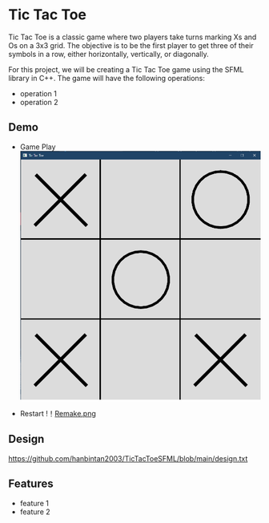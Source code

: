 
# Tic Tac Toe
Tic Tac Toe is a classic game where two players take turns marking Xs and Os on a 3x3 grid. The objective is to be the first player to get three of their symbols in a row, either horizontally, vertically, or diagonally.

For this project, we will be creating a Tic Tac Toe game using the SFML library in C++. The game will have the following operations:

* operation 1
* operation 2


## Demo
- Game Play
   ![gamePlay.png](./image/gamePlay.png)
   
- Restart 
   !！[Remake.png](./image/Remake.png)


## Design
https://github.com/hanbintan2003/TicTacToeSFML/blob/main/design.txt


## Features

- feature 1
- feature 2

